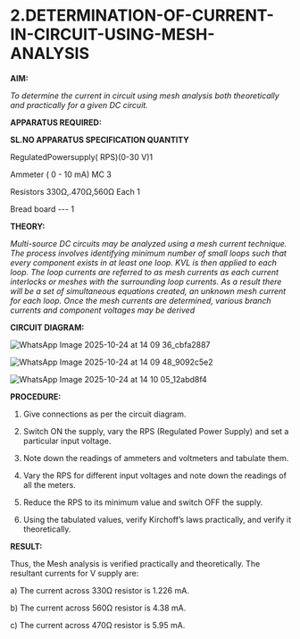 # 2.DETERMINATION-OF-CURRENT-IN-CIRCUIT-USING-MESH-ANALYSIS

**AIM:**

*To determine the current in circuit using mesh analysis both theoretically and practically for a given DC circuit.*

**APPARATUS REQUIRED:**

**SL.NO	APPARATUS	SPECIFICATION	QUANTITY**

  RegulatedPowersupply( RPS)(0-30 V)1
	
  Ammeter	( 0 - 10 mA) MC	3
	
  Resistors	330Ω,.470Ω,560Ω	Each 1
	
  Bread board	---	1

**THEORY:**

*Multi-source DC circuits may be analyzed using a mesh current technique. The process involves identifying minimum number of small loops such that every component exists in at least one loop. KVL is then applied to each loop. The loop currents are referred to as mesh currents as each current interlocks or meshes with the surrounding loop currents. As a result there will be a set of simultaneous equations created, an unknown mesh current for each loop. Once the mesh currents are determined, various branch currents and component voltages may be derived*

**CIRCUIT DIAGRAM:**

![WhatsApp Image 2025-10-24 at 14 09 36_cbfa2887](https://github.com/user-attachments/assets/5f1c20d5-080e-4e12-b6dd-29f519d75830)

![WhatsApp Image 2025-10-24 at 14 09 48_9092c5e2](https://github.com/user-attachments/assets/2cc90bc6-ab75-4126-a0b6-2f7c9eb34657)

![WhatsApp Image 2025-10-24 at 14 10 05_12abd8f4](https://github.com/user-attachments/assets/35be0a98-f9f5-4b29-97fc-48706c1ca6dc)


**PROCEDURE:** 

1.	Give connections as per the circuit diagram.

2.	Switch ON the supply, vary the RPS (Regulated Power Supply) and set a particular input voltage.

3.	Note down the readings of ammeters and voltmeters and tabulate them.

4.	Vary the RPS for different input voltages and note down the readings of all the meters.

5.	Reduce the RPS to its minimum value and switch OFF the supply.

6.	Using the tabulated values, verify Kirchoff’s laws practically, and verify it theoretically.

   **RESULT:**

Thus, the Mesh analysis is verified practically and theoretically. The resultant currents for 		V supply are:

a)	The current across 330Ω resistor is	1.226 mA.

b)	The current across 560Ω resistor is	4.38 mA.

c)	The current across 470Ω resistor is	5.95 mA.

